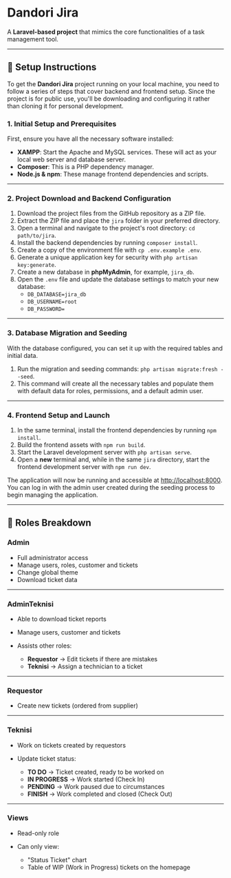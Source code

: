 # Dandori Jira

A **Laravel-based project** that mimics the core functionalities of a task management tool.

---

## 🚀 Setup Instructions

To get the **Dandori Jira** project running on your local machine, you need to follow a series of steps that cover backend and frontend setup. Since the project is for public use, you'll be downloading and configuring it rather than cloning it for personal development.

### 1\. Initial Setup and Prerequisites

First, ensure you have all the necessary software installed:

  * **XAMPP**: Start the Apache and MySQL services. These will act as your local web server and database server.
  * **Composer**: This is a PHP dependency manager.
  * **Node.js & npm**: These manage frontend dependencies and scripts.

-----

### 2\. Project Download and Backend Configuration

1.  Download the project files from the GitHub repository as a ZIP file.
2.  Extract the ZIP file and place the `jira` folder in your preferred directory.
3.  Open a terminal and navigate to the project's root directory: `cd path/to/jira`.
4.  Install the backend dependencies by running `composer install`.
5.  Create a copy of the environment file with `cp .env.example .env`.
6.  Generate a unique application key for security with `php artisan key:generate`.
7.  Create a new database in **phpMyAdmin**, for example, `jira_db`.
8.  Open the `.env` file and update the database settings to match your new database:
      * `DB_DATABASE=jira_db`
      * `DB_USERNAME=root`
      * `DB_PASSWORD=`

-----

### 3\. Database Migration and Seeding

With the database configured, you can set it up with the required tables and initial data.

1.  Run the migration and seeding commands: `php artisan migrate:fresh --seed`.
2.  This command will create all the necessary tables and populate them with default data for roles, permissions, and a default admin user.

-----

### 4\. Frontend Setup and Launch

1.  In the same terminal, install the frontend dependencies by running `npm install`.
2.  Build the frontend assets with `npm run build`.
3.  Start the Laravel development server with `php artisan serve`.
4.  Open a **new** terminal and, while in the same `jira` directory, start the frontend development server with `npm run dev`.

The application will now be running and accessible at [http://localhost:8000](https://www.google.com/search?q=http://localhost:8000). You can log in with the admin user created during the seeding process to begin managing the application.

---

## 👥 Roles Breakdown

### **Admin**

* Full administrator access
* Manage users, roles, customer and tickets
* Change global theme
* Download ticket data

---

### **AdminTeknisi**

* Able to download ticket reports
* Manage users, customer and tickets
* Assists other roles:

  * **Requestor** → Edit tickets if there are mistakes
  * **Teknisi** → Assign a technician to a ticket

---

### **Requestor**

* Create new tickets (ordered from supplier)

---

### **Teknisi**

* Work on tickets created by requestors
* Update ticket status:

  * **TO DO** → Ticket created, ready to be worked on
  * **IN PROGRESS** → Work started (Check In)
  * **PENDING** → Work paused due to circumstances
  * **FINISH** → Work completed and closed (Check Out)

---

### **Views**

* Read-only role
* Can only view:

  * "Status Ticket" chart
  * Table of WIP (Work in Progress) tickets on the homepage
